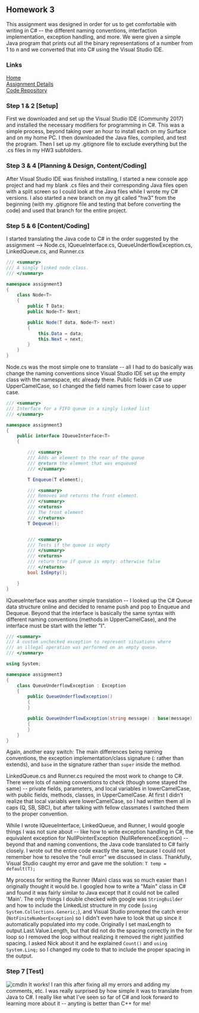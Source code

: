 ## Homework 3
This assignment was designed in order for us to get comfortable with writing in C# -- the different naming conventions, interfaction implementation, exception handling, and more. We were given a simple Java program that prints out all the binary representations of a number from 1 to n and we converted that into C# using the Visual Studio IDE. 

### Links
[Home](https://siphry.github.io)  
[Assignment Details](http://www.wou.edu/~morses/classes/cs46x/assignments/HW3_1819.html)  
[Code Repository](https://github.com/siphry/siphry.github.io/tree/master/HW3)  

### Step 1 & 2 [Setup]
First we downloaded and set up the Visual Studio IDE (Community 2017) and installed the necessary modifiers for programming in C#. This was a simple process, beyond taking over an hour to install each on my Surface and on my home PC. I then downloaded the Java files, compiled, and test the program. Then I set up my .gitignore file to exclude everything but the .cs files in my HW3 subfolders.

### Step 3 & 4 [Planning & Design, Content/Coding]
After Visual Studio IDE was finished installing, I started a new console app project and had my blank .cs files and their corresponding Java files open with a split screen so I could look at the Java files while I wrote my C# versions. I also started a new branch on my git called "hw3" from the beginning (with my .gitignore file and testing that before converting the code) and used that branch for the entire project. 

### Step 5 & 6 [Content/Coding]
I started translating the Java code to C# in the order suggested by the assignment --> Node.cs, IQueueInterface.cs, QueueUnderflowException.cs, LinkedQueue.cs, and Runner.cs  

```csharp
/// <summary>
/// A singly linked node class. 
/// </summary>

namespace assignment3
{
    class Node<T>
    {
        public T Data;
        public Node<T> Next;

        public Node(T data, Node<T> next)
        {
            this.Data = data;
            this.Next = next;
        }
    }
}
```

Node.cs was the most simple one to translate -- all I had to do basically was change the naming conventions since Visual Studio IDE set up the empty class with the namespace, etc already there. Public fields in C# use UpperCamelCase, so I changed the field names from lower case to upper case.  

```csharp
/// <summary>
/// Interface for a FIFO queue in a singly linked list
/// </summary>

namespace assignment3
{
    public interface IQueueInterface<T>
    {

        /// <summary>
        /// Adds an element to the rear of the queue
        /// @return the element that was enqueued
        /// </summary>

        T Enqueue(T element);

        /// <summary>
        /// Removes and returns the front element.
        /// </summary>
        /// <returns>
        /// The front element
        /// </returns>
        T Dequeue();


        /// <summary>
        /// Tests if the queue is empty
        /// </summary>
        /// <returns>
        /// return true if queue is empty: otherwise false
        /// </returns>
        bool IsEmpty();

    }
}
```
IQueueInterface was another simple translation -- I looked up the C# Queue data structure online and decided to rename push and pop to Enqueue and Dequeue. Beyond that the interface is basically the same syntax with different naming conventions (methods in UpperCamelCase), and the interface must be start with the letter "I".

```csharp
/// <summary>
/// A custom unchecked exception to represent situations where
/// an illegal operation was performed on an empty queue.
/// </summary>

using System;

namespace assignment3
{
    class QueueUnderflowException : Exception
    {
        public QueueUnderflowException()
        {
        }

        public QueueUnderflowException(string message) : base(message)
        {
        }
    }
}
```

Again, another easy switch: The main differences being naming conventions, the exception implementation/class signature (: rather than extends), and `base` in the signature rather than `super` inside the method. 

LinkedQueue.cs and Runner.cs required the most work to change to C#. There were lots of naming conventions to check (though some stayed the same) -- private fields, parameters, and local variables in lowerCamelCase, with public fields, methods, classes, in UpperCamelCase. At first I didn't realize that local variabls were lowerCamelCase, so I had written them all in caps (Q, SB, SBC), but after talking with fellow classmates I switched them to the proper convention. 

While I wrote IQueueInterface, LinkedQueue, and Runner, I would google things I was not sure about -- like how to write exception handling in C#, the equivalent exception for NullPointerException (NullReferenceException) -- beyond that and naming conventions, the Java code translated to C# fairly closely. I wrote out the entire code exactly the same, because I could not remember how to resolve the "null error" we discussed in class. Thankfully, Visual Studio caught my error and gave me the solution: `T temp = default(T);`

My process for writing the Runner (Main) class was so much easier than I originally thought it would be. I googled how to write a "Main" class in C# and found it was fairly similar to Java except that it could not be called 'Main'. The only things I double checked with google was `StringBuilder` and how to include the LinkedList structure in my code (`using System.Collections.Generic;`), and Visual Studio prompted the catch error (`NotFiniteNumberException`) so I didn't even have to look that up since it automatically populated into my code. Originally I set maxLength to output.Last.Value.Length, but that did not do the spacing correctly in the for loop so I removed the loop without realizing it removed the right justified spacing. I asked Nick about it and he explained `Count()` and `using System.Linq;` so I changed my code to that to include the proper spacing in the output. 

### Step 7 [Test]
![cmdln](https://siphry.github.io/HW3/images/cmdln.PNG)
It works! I ran this after fixing all my errors and adding my comments, etc. I was really surprised by how simple it was to translate from Java to C#. I really like what I've seen so far of C# and look forward to learning more about it -- anyting is better than C++ for me!